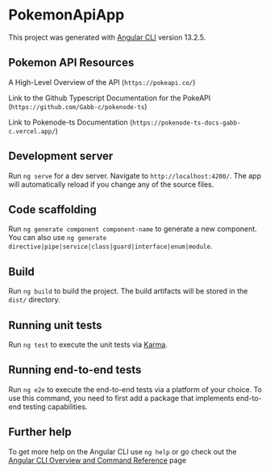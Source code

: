 # PokemonApiApp

This project was generated with [Angular CLI](https://github.com/angular/angular-cli) version 13.2.5.

## Pokemon API Resources

A High-Level Overview of the API
(`https://pokeapi.co/`)

Link to the Github Typescript Documentation for the PokeAPI
(`https://github.com/Gabb-c/pokenode-ts`)

Link to Pokenode-ts Documentation
(`https://pokenode-ts-docs-gabb-c.vercel.app/`)

## Development server

Run `ng serve` for a dev server. Navigate to `http://localhost:4200/`. The app will automatically reload if you change any of the source files.

## Code scaffolding

Run `ng generate component component-name` to generate a new component. You can also use `ng generate directive|pipe|service|class|guard|interface|enum|module`.

## Build

Run `ng build` to build the project. The build artifacts will be stored in the `dist/` directory.

## Running unit tests

Run `ng test` to execute the unit tests via [Karma](https://karma-runner.github.io).

## Running end-to-end tests

Run `ng e2e` to execute the end-to-end tests via a platform of your choice. To use this command, you need to first add a package that implements end-to-end testing capabilities.

## Further help

To get more help on the Angular CLI use `ng help` or go check out the [Angular CLI Overview and Command Reference](https://angular.io/cli) page
